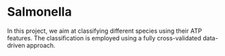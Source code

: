 # Salmonella

In this project, we aim at classifying different species using their ATP features. The classification is employed using a fully cross-validated data-driven approach.


